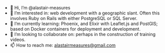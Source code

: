 - 👋 Hi, I’m @alastair-measures
- 👀 I’m interested in: web development with a geographic slant.  Often this involves Ruby on Rails with either PostgreSQL or SQL Server.
- 🌱 I’m currently learning: Phoenix, and Elixir with Leaflet.js and PostGIS; based on Docker containers for deployment and development.
- 💞️ I’m looking to collaborate on: perhaps in the construction of training videos.
- 📫 How to reach me: alastairmeasures@gmail.com

<!---
alastair-measures/alastair-measures is a ✨ special ✨ repository because its `README.md` (this file) appears on your GitHub profile.
You can click the Preview link to take a look at your changes.
--->
